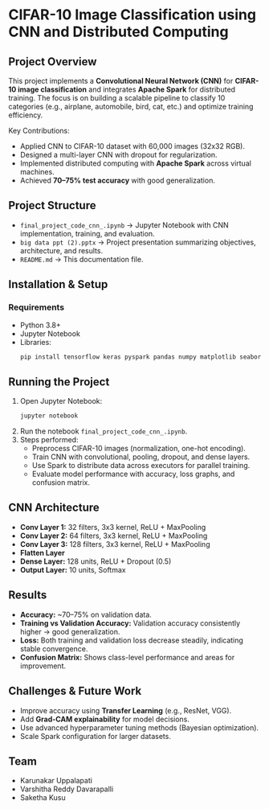 # CIFAR-10 Image Classification using CNN and Distributed Computing

##  Project Overview
This project implements a **Convolutional Neural Network (CNN)** for **CIFAR-10 image classification** and integrates **Apache Spark** for distributed training. The focus is on building a scalable pipeline to classify 10 categories (e.g., airplane, automobile, bird, cat, etc.) and optimize training efficiency.

Key Contributions:
- Applied CNN to CIFAR-10 dataset with 60,000 images (32x32 RGB).
- Designed a multi-layer CNN with dropout for regularization.
- Implemented distributed computing with **Apache Spark** across virtual machines.
- Achieved **70–75% test accuracy** with good generalization.


## Project Structure
- `final_project_code_cnn_.ipynb` → Jupyter Notebook with CNN implementation, training, and evaluation.
- `big data ppt (2).pptx` → Project presentation summarizing objectives, architecture, and results.
- `README.md` → This documentation file.

 

##  Installation & Setup

### Requirements
- Python 3.8+
- Jupyter Notebook
- Libraries:
  ```bash
  pip install tensorflow keras pyspark pandas numpy matplotlib seaborn
  ```

 

##  Running the Project
1. Open Jupyter Notebook:
   ```bash
   jupyter notebook
   ```
2. Run the notebook `final_project_code_cnn_.ipynb`.
3. Steps performed:
   - Preprocess CIFAR-10 images (normalization, one-hot encoding).
   - Train CNN with convolutional, pooling, dropout, and dense layers.
   - Use Spark to distribute data across executors for parallel training.
   - Evaluate model performance with accuracy, loss graphs, and confusion matrix.

 

##  CNN Architecture
- **Conv Layer 1:** 32 filters, 3x3 kernel, ReLU + MaxPooling
- **Conv Layer 2:** 64 filters, 3x3 kernel, ReLU + MaxPooling
- **Conv Layer 3:** 128 filters, 3x3 kernel, ReLU + MaxPooling
- **Flatten Layer**
- **Dense Layer:** 128 units, ReLU + Dropout (0.5)
- **Output Layer:** 10 units, Softmax

 

##  Results
- **Accuracy:** ~70–75% on validation data.
- **Training vs Validation Accuracy:** Validation accuracy consistently higher → good generalization.
- **Loss:** Both training and validation loss decrease steadily, indicating stable convergence.
- **Confusion Matrix:** Shows class-level performance and areas for improvement.

 

##  Challenges & Future Work
- Improve accuracy using **Transfer Learning** (e.g., ResNet, VGG).
- Add **Grad-CAM explainability** for model decisions.
- Use advanced hyperparameter tuning methods (Bayesian optimization).
- Scale Spark configuration for larger datasets.

 

##  Team
- Karunakar Uppalapati
- Varshitha Reddy Davarapalli
- Saketha Kusu


